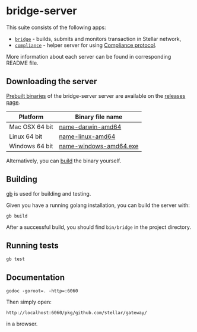 # bridge-server

This suite consists of the following apps:

* [`bridge`](./blob/master/readme_bridge.md) - builds, submits and monitors transaction in Stellar network,
* [`compliance`](./blob/master/readme_compliance.md) - helper server for using [Compliance protocol](https://www.stellar.org/developers/learn/integration-guides/compliance-protocol.html).

More information about each server can be found in corresponding README file.

## Downloading the server
[Prebuilt binaries](https://github.com/stellar/bridge-server/releases) of the bridge-server server are available on the 
[releases page](https://github.com/stellar/bridge-server/releases).

| Platform       | Binary file name                                                                         |
|----------------|------------------------------------------------------------------------------------------|
| Mac OSX 64 bit | [name-darwin-amd64](https://github.com/stellar/bridge-server/releases)      |
| Linux 64 bit   | [name-linux-amd64](https://github.com/stellar/bridge-server/releases)       |
| Windows 64 bit | [name-windows-amd64.exe](https://github.com/stellar/bridge-server/releases) |

Alternatively, you can [build](#building) the binary yourself.

## Building

[gb](http://getgb.io) is used for building and testing.

Given you have a running golang installation, you can build the server with:

```
gb build
```

After a successful build, you should find `bin/bridge` in the project directory.

## Running tests

```
gb test
```

## Documentation

```
godoc -goroot=. -http=:6060
```

Then simply open:
```
http://localhost:6060/pkg/github.com/stellar/gateway/
```
in a browser.
